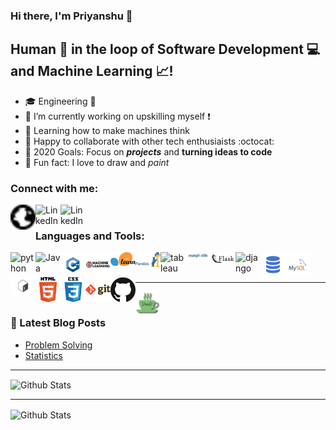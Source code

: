 ### Hi there, I'm Priyanshu 👋

## Human :bust_in_silhouette: in the loop of Software Development :computer: and Machine Learning :chart_with_upwards_trend:!
- :mortar_board: Engineering :star2:
- 🔭 I’m currently working on upskilling myself :exclamation:
- :thought_balloon: Learning how to make machines think 
- 👯 Happy to collaborate with other tech enthusiaists :octocat:
- 🥅 2020 Goals: Focus on **_projects_** and **turning ideas to code**
- :art: Fun fact: I love to draw and _paint_

### Connect with me:

[<img align="left" alt="portfolio" width="40px" src="https://raw.githubusercontent.com/iconic/open-iconic/master/svg/globe.svg" />][website]
[<img align="left" alt="LinkedIn" width="40px" src="https://cdn.jsdelivr.net/npm/simple-icons@v3/icons/linkedin.svg" />][linkedin]
[<img align="left" alt="LinkedIn" width="40px" src="https://img.icons8.com/ios-filled/50/000000/email-open.png" />][email]

<br/>

### Languages and Tools:

<img align="left" alt="python" width="40px" src="https://img.icons8.com/color/48/000000/python.png"/>
<img align="left" alt="Java" width="40px" src="https://img.icons8.com/color/48/000000/java-coffee-cup-logo.png"/>
<img align="left" alt="CPP" width="40px" src="https://github.com/priyanshu7/priyanshu7/blob/master/img/cpp.png"/>
<img align="left" alt="ML" width="40px" src="https://github.com/priyanshu7/priyanshu7/blob/master/img/ml.png"/>
<img align="left" alt="Scikit" width="40px" src="https://github.com/priyanshu7/priyanshu7/blob/master/img/sklearn.png"/>
<img align="left" alt="Pandas" width="40px" src="https://github.com/priyanshu7/priyanshu7/blob/master/img/pandas.png"/>
<img align="left" alt="tableau" width="40px" src="https://img.icons8.com/color/48/000000/tableau-software.png"/>
<img align="left" alt="matplotlib" width="40px" src="https://github.com/priyanshu7/priyanshu7/blob/master/img/matplot.png"/>
<img align="left" alt="Flask" width="40px" src="https://github.com/priyanshu7/priyanshu7/blob/master/img/flask.png"/>
<img align="left" alt="django" width="40px" src="https://img.icons8.com/ios/50/000000/django.png" />
<img align="left" alt="SQL" width="40px" src="https://raw.githubusercontent.com/github/explore/80688e429a7d4ef2fca1e82350fe8e3517d3494d/topics/sql/sql.png" />
<img align="left" alt="MySQL" width="40px" src="https://raw.githubusercontent.com/github/explore/80688e429a7d4ef2fca1e82350fe8e3517d3494d/topics/mysql/mysql.png" />
<img align="left" alt="Bash" width="40px" src="https://github.com/priyanshu7/priyanshu7/blob/master/img/unix.png"/>
<img align="left" alt="HTML5" width="40px" src="https://raw.githubusercontent.com/github/explore/80688e429a7d4ef2fca1e82350fe8e3517d3494d/topics/html/html.png" />
<img align="left" alt="CSS3" width="40px" src="https://raw.githubusercontent.com/github/explore/80688e429a7d4ef2fca1e82350fe8e3517d3494d/topics/css/css.png" />
<img align="left" alt="Git" width="40px" src="https://raw.githubusercontent.com/github/explore/80688e429a7d4ef2fca1e82350fe8e3517d3494d/topics/git/git.png" />
<img align="left" alt="GitHub" width="40px" src="https://raw.githubusercontent.com/github/explore/78df643247d429f6cc873026c0622819ad797942/topics/github/github.png" />


<br />
<br />

------

<img align="left" alt="DwD" width="40px" src="https://github.com/priyanshu7/priyanshu7/blob/master/img/dwd.png"/>
<br/>

### 📕 Latest Blog Posts 
<!-- BLOG-POST-LIST:START -->
- [Problem Solving](https://www.datewithdata.co.in/blog/categories/problem-solving)
- [Statistics](https://www.datewithdata.co.in/post/how-much-stats-is-too-much-stats)
<!-- BLOG-POST-LIST:END -->

------

<img align="center" alt="Github Stats" src="https://github-readme-stats.vercel.app/api?username=priyanshu7&show_icons=true&hide_border=true&count_private=true&hide=prs,issues,contribs&theme=dark" />

------

<img align="center" alt="Github Stats" src="https://github-readme-stats.vercel.app/api/top-langs/?username=priyanshu7&layout=compact" />

[website]: https://priyanshu7.github.io/
[linkedin]: https://www.linkedin.com/in/priyanshu7m/
[hackerrank]: https://www.hackerrank.com/mehta7priyanshu
[github]: https://github.com/priyanshu7
[email]: mailto:mehta7priyanshu@gmail.com
